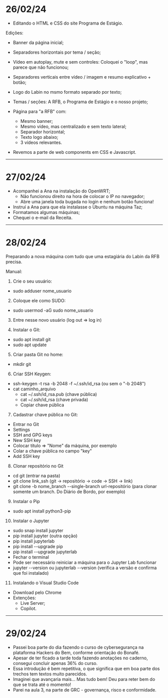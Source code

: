 # 26/02/24

* Editando o HTML e CSS do site Programa de Estágio.

Edições:

* Banner da página inicial;
* Separadores horizontais por tema / seção;
* Vídeo em autoplay, mute e sem controles: Coloquei o "loop", mas parece que não funcionou;
* Separadores verticais entre vídeo / imagem e resumo explicativo + botão;
* Logo do Labin no msmo formato separado por texto;
* Temas / seções: A RFB, o Programa de Estágio e o nosso projeto;
* Página para "a RFB" com:
  - Mesmo banner;
  - Mesmo vídeo, mas centralizado e sem texto lateral;
  - Separador horizontal;
  - Texto logo abaixo;
  - 3 vídeos relevantes.

* Revemos a parte de web components em CSS e Javascript.

---

# 27/02/24

* Acompanhei a Ana na instalação do OpenWRT;
  - Não funcionou direito na hora de colocar o IP no navegador;
  - Abre uma janela toda bugada no login e nenhum botão funciona!
* Instruí a Ana para que ela instalasse o Ubuntu na máquina Taz;
* Formatamos algumas máquinas;
* Chequei o e-mail da Receita.

---

# 28/02/24

Preparando a nova máquina com tudo que uma estagiária do Labin da RFB precisa.

Manual:

1) Crie o seu usuário:

- sudo adduser nome_usuario

2) Coloque ele como SUDO:

- sudo usermod -aG sudo nome_usuario

3) Entre nesse novo usuário (log out => log in)

4) Instalar o Git:

- sudo apt install git
- sudo apt update

5) Criar pasta Git no home:

- mkdir git

6) Criar SSH Keygen:

- ssh-keygen -t rsa -b 2048 -f ~/.ssh/id_rsa (ou sem o "-b 2048")
- cat caminho_arquivo
  - cat ~/.ssh/id_rsa.pub (chave pública)
  - cat ~/.ssh/id_rsa (chave privada)
  - Copiar chave pública

7) Cadastrar chave pública no Git:

- Entrar no Git
- Settings
- SSH and GPG keys
- New SSH key
- Colocar título => "Nome" da máquina, por exemplo
- Colar a chave pública no campo "key"
- Add SSH key

8) Clonar repositório no Git

- cd git (entrar na pasta)
- git clone link_ssh (git -> repositório -> code -> SSH -> link)
- git clone -b nome_branch --single-branch url-repositório (para clonar somente um branch. Do Diário de Bordo, por exemplo)

9) Instalar o Pip

- sudo apt install python3-pip

10) Instalar o Jupyter

- sudo snap install jupyter
- pip install jupyter (outra opção)
- pip install jupyterlab
- pip install --upgrade pip
- pip install --upgrade jupyterlab
- Fechar o terminal
- Pode ser necessário reiniciar a máquina para o Jupyter Lab funcionar
- jupyter --version ou jupyterlab --version (verifica a versão e confirma que foi instalado)

11) Instalando o Visual Studio Code

- Download pelo Chrome
- Extenções:
  - Live Server;
  - Copilot.
 
---

# 29/02/24

* Passei boa parte do dia fazendo o curso de cybersegurança na plataforma Hackers do Bem, conforme orientação do Bonafé.
* Apesar de ter ficado a tarde toda fazendo anotações no caderno, consegui concluir apenas 36% do curso.
* Essa introdução é bem repetitiva, o que significa que em boa parte dos trechos tem textos muito parecidos.
* Imaginei que avançaria mais... Mas tudo bem! Deu para reter bem do que se trata até o momento!
* Parei na aula 3, na parte de GRC - governança, risco e conformidade.
